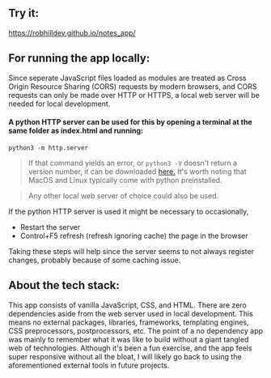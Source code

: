 ## Try it:
https://robhilldev.github.io/notes_app/

## For running the app locally:

Since seperate JavaScript files loaded as modules are treated as Cross Origin Resource Sharing (CORS) requests by modern browsers, and CORS requests can only be made over HTTP or HTTPS, a local web server will be needed for local development.

#### A python HTTP server can be used for this by opening a terminal at the same folder as index.html and running:
```
python3 -m http.server
```

> If that command yields an error, or `python3 -V` doesn't return a version number, it can be downloaded [here.](https://www.python.org/downloads/) It's worth noting that MacOS and Linux typically come with python preinstalled.

> Any other local web server of choice could also be used.

If the python HTTP server is used it might be necessary to occasionally,
- Restart the server
- Control+F5 refresh (refresh ignoring cache) the page in the browser

Taking these steps will help since the server seems to not always register changes, probably because of some caching issue.

## About the tech stack:

This app consists of vanilla JavaScript, CSS, and HTML.  There are zero dependencies aside from the web server used in local development.  This means no external packages, libraries, frameworks, templating engines, CSS preprocessors, postprocessors, etc.  The point of a no dependency app was mainly to remember what it was like to build without a giant tangled web of technologies.  Although it's been a fun exercise, and the app feels super responsive without all the bloat, I will likely go back to using the aforementioned external tools in future projects.